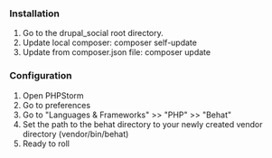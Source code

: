 ### Installation

1. Go to the drupal\_social root directory.
2. Update local composer: composer self-update
3. Update from composer.json file: composer update

### Configuration

1. Open PHPStorm
2. Go to preferences
3. Go to "Languages & Frameworks" >> "PHP" >> "Behat"
4. Set the path to the behat directory to your newly created vendor directory (vendor/bin/behat)
5. Ready to roll